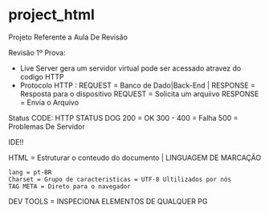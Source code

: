 # project_html
Projeto Referente a Aula De Revisão

Revisão 1º Prova:

- Live Server gera um servidor virtual pode ser acessado atravez do codigo HTTP
- Protocolo HTTP : REQUEST = Banco de Dado|Back-End | RESPONSE = Resposta para o dispositivo
REQUEST = Solicita um arquiivo
RESPONSE = Envia o Arquivo

Status CODE: HTTP STATUS DOG
        200 = OK
        300 - 400 = Falha
        500 = Problemas De Servidor

IDE!!

HTML = Estruturar o conteudo do documento | LINGUAGEM DE MARCAÇÃO
    
    lang = pt-BR
    Charset = Grupo de caracteristicas = UTF-8 Ultilizados por nós
    TAG META = Direto para o navegador

DEV TOOLS = INSPECIONA ELEMENTOS DE QUALQUER PG
  
